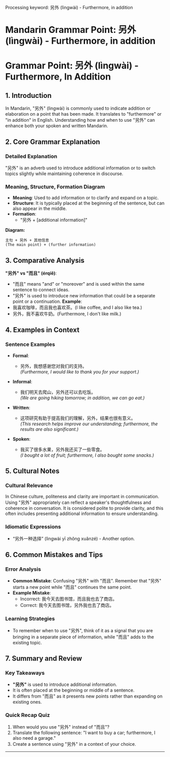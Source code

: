 Processing keyword: 另外 (lìngwài) - Furthermore, in addition
# Mandarin Grammar Point: 另外 (lìngwài) - Furthermore, in addition
# Grammar Point: 另外 (lìngwài) - Furthermore, In Addition
## 1. Introduction
In Mandarin, "另外" (lìngwài) is commonly used to indicate addition or elaboration on a point that has been made. It translates to "furthermore" or "in addition" in English. Understanding how and when to use "另外" can enhance both your spoken and written Mandarin.
## 2. Core Grammar Explanation
### Detailed Explanation
"另外" is an adverb used to introduce additional information or to switch topics slightly while maintaining coherence in discourse.
### Meaning, Structure, Formation Diagram
- **Meaning**: Used to add information or to clarify and expand on a topic.
- **Structure**: It is typically placed at the beginning of the sentence, but can also appear in the middle.
- **Formation**: 
  - "另外 + [additional information]"
  
**Diagram:**
```
主句 + 另外 + 其他信息
(The main point) + (further information)
```
## 3. Comparative Analysis
**"另外" vs "而且" (érqiě)**:
- "而且" means "and" or "moreover" and is used within the same sentence to connect ideas. 
- "另外" is used to introduce new information that could be a separate point or a continuation.
**Example**:
- 我喜欢咖啡，而且我也喜欢茶。(I like coffee, and I also like tea.)
- 另外，我不喜欢牛奶。(Furthermore, I don't like milk.)
## 4. Examples in Context
### Sentence Examples
- **Formal**: 
  - 另外，我想感谢您对我们的支持。  
    *(Furthermore, I would like to thank you for your support.)*
  
- **Informal**: 
  - 我们明天去爬山，另外还可以去吃饭。  
    *(We are going hiking tomorrow; in addition, we can go eat.)*
  
- **Written**: 
  - 这项研究有助于提高我们的理解，另外，结果也很有意义。  
    *(This research helps improve our understanding; furthermore, the results are also significant.)*
  
- **Spoken**: 
  - 我买了很多水果，另外我还买了一些零食。  
    *(I bought a lot of fruit; furthermore, I also bought some snacks.)*
## 5. Cultural Notes
### Cultural Relevance
In Chinese culture, politeness and clarity are important in communication. Using "另外" appropriately can reflect a speaker's thoughtfulness and coherence in conversation. It is considered polite to provide clarity, and this often includes presenting additional information to ensure understanding.
### Idiomatic Expressions
- “另外一种选择” (lìngwài yī zhǒng xuǎnzé) - Another option.
  
## 6. Common Mistakes and Tips
### Error Analysis
- **Common Mistake**: Confusing "另外" with "而且". Remember that "另外" starts a new point while "而且" continues the same point.
- **Example Mistake**: 
  - Incorrect: 我今天去图书馆，而且我也去了商店。
  - Correct: 我今天去图书馆，另外我也去了商店。
### Learning Strategies
- To remember when to use "另外", think of it as a signal that you are bringing in a separate piece of information, while "而且" adds to the existing topic.
## 7. Summary and Review
### Key Takeaways
- **"另外"** is used to introduce additional information.
- It is often placed at the beginning or middle of a sentence.
- It differs from "而且" as it presents new points rather than expanding on existing ones.
### Quick Recap Quiz
1. When would you use "另外" instead of "而且"?
2. Translate the following sentence: "I want to buy a car; furthermore, I also need a garage."
3. Create a sentence using "另外" in a context of your choice.
---
